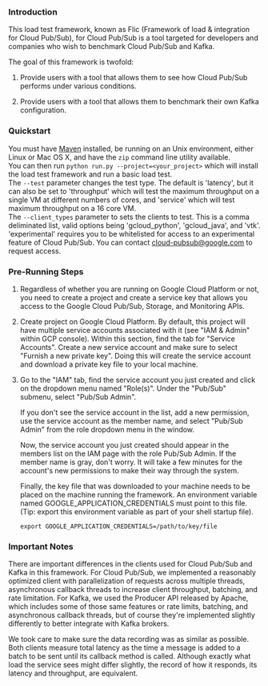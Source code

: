 ### Introduction

This load test framework, known as Flic (Framework of load & integration for
Cloud Pub/Sub), for Cloud Pub/Sub is a tool targeted for developers and
companies who wish to benchmark Cloud Pub/Sub and Kafka.

The goal of this framework is twofold:

1.  Provide users with a tool that allows them to see how Cloud Pub/Sub performs
    under various conditions.

2.  Provide users with a tool that allows them to benchmark their own Kafka
    configuration.

### Quickstart

You must have [Maven](https://maven.apache.org/) installed, be running on an Unix environment, either Linux or Mac OS X, and have the `zip` command line utility available.  
You can then run `python run.py --project=<your_project>` which will install the load test framework and run a basic load test.  
The `--test` parameter changes the test type. The default is 'latency', but it can also be set to 'throughput' which will test the maximum throughput on a single VM at different numbers of cores, and 'service' which will test maximum throughput on a 16 core VM.  
The `--client_types` parameter to sets the clients to test. This is a comma deliminated list, valid options being 'gcloud_python', 'gcloud_java', and 'vtk'. 'experimental' requires you to be whitelisted for access to an experimental feature of Cloud Pub/Sub. You can contact cloud-pubsub@google.com to request access.

### Pre-Running Steps

1.  Regardless of whether you are running on Google Cloud Platform or not, you
    need to create a project and create a service key that allows you access to
    the Google Cloud Pub/Sub, Storage, and Monitoring APIs.

2.  Create project on Google Cloud Platform. By default, this project will have
    multiple service accounts associated with it (see "IAM & Admin" within GCP
    console). Within this section, find the tab for "Service Accounts". Create a
    new service account and make sure to select "Furnish a new private key".
    Doing this will create the service account and download a private key file
    to your local machine.

3.  Go to the "IAM" tab, find the service account you just created and click on
    the dropdown menu named "Role(s)". Under the "Pub/Sub" submenu, select
    "Pub/Sub Admin".

    If you don't see the service account in the list, add a new permission, use
    the service account as the member name, and select "Pub/Sub Admin" from the
    role dropdown menu in the window.

    Now, the service account you just created should appear in the members list
    on the IAM page with the role Pub/Sub Admin. If the member name is gray,
    don't worry. It will take a few minutes for the account's new permissions to
    make their way through the system.

    Finally, the key file that was downloaded to your machine
    needs to be placed on the machine running the framework. An environment
    variable named GOOGLE_APPLICATION_CREDENTIALS must point to this file. (Tip:
    export this environment variable as part of your shell startup file).

    `export GOOGLE_APPLICATION_CREDENTIALS=/path/to/key/file`

### Important Notes

There are important differences in the clients used for Cloud Pub/Sub and Kafka
in this framework. For Cloud Pub/Sub, we implemented a reasonably optimized
client with parallelization of requests across multiple threads, asynchronous
callback threads to increase client throughput, batching, and rate limitation.
For Kafka, we used the Producer API released by Apache, which includes some of
those same features or rate limits, batching, and asynchronous callback threads,
but of course they're implemented slightly differently to better integrate with
Kafka brokers.

We took care to make sure the data recording was as similar as possible. Both clients
measure total latency as the time a message is added to a batch to be sent until its
callback method is called. Although exactly what load the service sees might differ
slightly, the record of how it responds, its latency and throughput, are equivalent.
